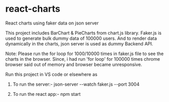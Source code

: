 # react-charts
React charts using faker data on json server

This project includes BarChart & PieCharts from chart.js library. 
Faker.js is used to generate bulk dummy data of 100000 users. And to render data dynamically in the charts, json server is used as dummy Backend API.

Note: Please run the for loop for 1000/10000 times in faker.js file to see the charts in the browser. Since, i had run 'for loop' for 100000 times chrome browser said out of memory and browser became unresponsive.

Run this project in VS code or elsewhere as
1. To run the server:- 
json-server --watch faker.js --port 3004

2. To run the react app:- 
npm start

